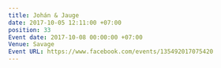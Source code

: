 ```yaml
---
title: Johán & Jauge
date: 2017-10-05 12:11:00 +07:00
position: 33
Event date: 2017-10-08 00:00:00 +07:00
Venue: Savage
Event URL: https://www.facebook.com/events/135492017075420
---
```


